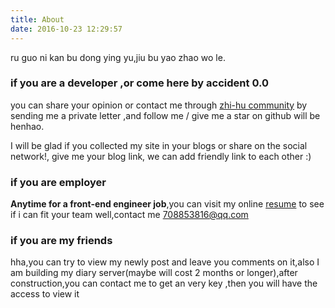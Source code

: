 ```yaml
---
title: About
date: 2016-10-23 12:29:57
---
```

ru guo ni kan bu dong ying yu,jiu bu yao zhao wo le.
### if you are a developer ,or come here by accident 0.0
you can share your opinion or contact me through [zhi-hu community](https://www.zhihu.com/people/happyfizz) by sending me a private letter ,and follow me / give me a star on github will be henhao.

I will be glad if you collected my site in your blogs or share on the social network!, give me your blog link,
we can add friendly link to each other :)

### if you are employer

**Anytime  for a  front-end engineer job**,you can visit my online [resume](/public/static/resume/) to see if i can fit your team
well,contact me <a href="mailto:708853816@qq.com" title="click to send me an email" >708853816@qq.com</a>

### if you are my friends

hha,you can try to view my newly post and leave you comments on it,also I am building  my diary server(maybe will cost 2 months or longer),after construction,you can contact me to get an very key ,then you will have the access to view it
